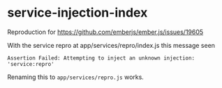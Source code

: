 # service-injection-index

Reproduction for https://github.com/emberjs/ember.js/issues/19605

With the service repro at app/services/repro/index.js this message seen

`Assertion Failed: Attempting to inject an unknown injection: 'service:repro'`

Renaming this to `app/services/repro.js` works.